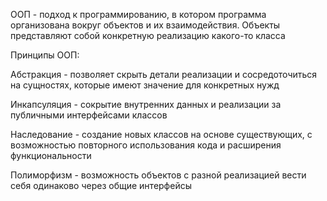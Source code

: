 ООП - подход к программированию, в котором программа организована вокруг объектов и их взаимодействия. Объекты представляют собой конкретную реализацию какого-то класса

Принципы ООП:

Абстракция - позволяет скрыть детали реализации и сосредоточиться на сущностях, которые имеют значение для конкретных нужд

Инкапсуляция - сокрытие внутренних данных и реализации за публичными интерфейсами классов

Наследование - создание новых классов на основе существующих, с возможностью повторного использования кода и расширения функциональности

Полиморфизм - возможность объектов с разной реализацией вести себя одинаково через общие интерфейсы